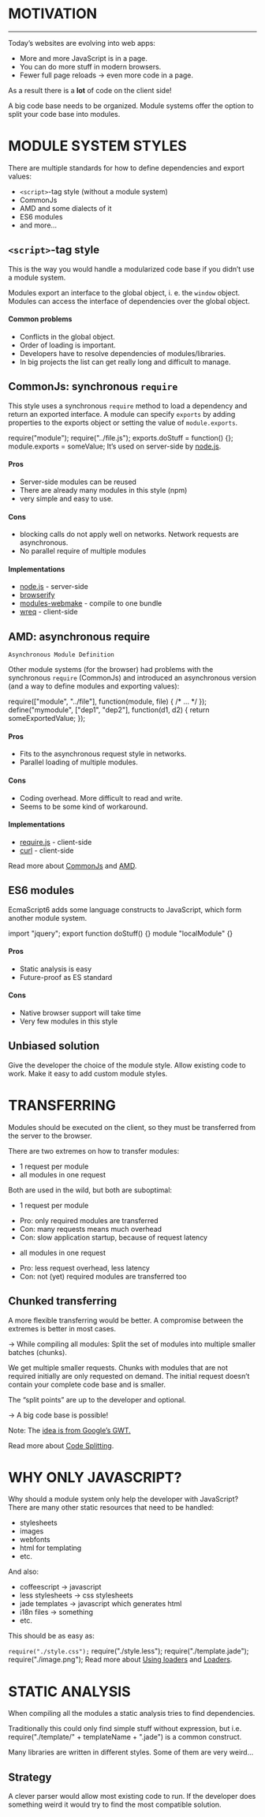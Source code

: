 # MOTIVATION
----------

Today’s websites are evolving into web apps:

* More and more JavaScript is in a page.
* You can do more stuff in modern browsers.
* Fewer full page reloads → even more code in a page.

As a result there is a **lot** of code on the client side!

A big code base needs to be organized. Module systems offer the option to split your code base into modules.

# MODULE SYSTEM STYLES

There are multiple standards for how to define dependencies and export values:

* `<script>`-tag style (without a module system)
* CommonJs
* AMD and some dialects of it
* ES6 modules
* and more…

## `<script>`-tag style

This is the way you would handle a modularized code base if you didn’t use a module system.

<script src="module1.js"></script>
<script src="module2.js"></script>
<script src="libraryA.js"></script>
<script src="module3.js"></script>

Modules export an interface to the global object, i. e. the `window` object. Modules can access the interface of dependencies over the global object.

#### Common problems

* Conflicts in the global object.
* Order of loading is important.
* Developers have to resolve dependencies of modules/libraries.
* In big projects the list can get really long and difficult to manage.

## CommonJs: synchronous `require`
This style uses a synchronous `require` method to load a dependency and return an exported interface. A module can specify `exports` by adding properties to the exports object or setting the value of `module.exports`.

require("module");
require("../file.js");
exports.doStuff = function() {};
module.exports = someValue;
It’s used on server-side by [node.js](https://nodejs.org/en/).

#### Pros

* Server-side modules can be reused
* There are already many modules in this style (npm)
* very simple and easy to use.

#### Cons

* blocking calls do not apply well on networks. Network requests are asynchronous.
* No parallel require of multiple modules

#### Implementations

* [node.js](https://nodejs.org/en/) - server-side
* [browserify](https://github.com/substack/node-browserify)
* [modules-webmake](https://github.com/medikoo/modules-webmake) - compile to one bundle
* [wreq](https://github.com/substack/wreq) - client-side

## AMD: asynchronous require
`Asynchronous Module Definition`

Other module systems (for the browser) had problems with the synchronous `require` (CommonJs) and introduced an asynchronous version (and a way to define modules and exporting values):

require(["module", "../file"], function(module, file) { /* ... */ });
define("mymodule", ["dep1", "dep2"], function(d1, d2) {
return someExportedValue;
});

#### Pros

* Fits to the asynchronous request style in networks.
* Parallel loading of multiple modules.

#### Cons

* Coding overhead. More difficult to read and write.
* Seems to be some kind of workaround.

#### Implementations

* [require.js](http://requirejs.org/) - client-side
* [curl](https://github.com/cujojs/curl) - client-side

Read more about [CommonJs](http://webpack.github.io/docs/commonjs.html) and [AMD](http://webpack.github.io/docs/amd.html).

## ES6 modules
EcmaScript6 adds some language constructs to JavaScript, which form another module system.

import "jquery";
export function doStuff() {}
module "localModule" {}

#### Pros

* Static analysis is easy
* Future-proof as ES standard

#### Cons

* Native browser support will take time
* Very few modules in this style

## Unbiased solution
Give the developer the choice of the module style. Allow existing code to work. Make it easy to add custom module styles.

# TRANSFERRING
Modules should be executed on the client, so they must be transferred from the server to the browser.

There are two extremes on how to transfer modules:

* 1 request per module
* all modules in one request

Both are used in the wild, but both are suboptimal:

- 1 request per module
+ Pro: only required modules are transferred
+ Con: many requests means much overhead
+ Con: slow application startup, because of request latency
- all modules in one request
+ Pro: less request overhead, less latency
+ Con: not (yet) required modules are transferred too

## Chunked transferring
A more flexible transferring would be better. A compromise between the extremes is better in most cases.

→ While compiling all modules: Split the set of modules into multiple smaller batches (chunks).

We get multiple smaller requests. Chunks with modules that are not required initially are only requested on demand. The initial request doesn’t contain your complete code base and is smaller.

The “split points” are up to the developer and optional.

→ A big code base is possible!

Note: The [idea is from Google’s GWT.](https://developers.google.com/web-toolkit/doc/latest/DevGuideCodeSplitting)

Read more about [Code Splitting](http://webpack.github.io/docs/code-splitting.html).

# WHY ONLY JAVASCRIPT?
Why should a module system only help the developer with JavaScript? There are many other static resources that need to be handled:

* stylesheets
* images
* webfonts
* html for templating
* etc.

And also:
* coffeescript → javascript
* less stylesheets → css stylesheets
* jade templates → javascript which generates html
* i18n files → something
* etc.

This should be as easy as:

`require("./style.css");`
require("./style.less");
require("./template.jade");
require("./image.png");
Read more about [Using loaders](http://webpack.github.io/docs/using-loaders.html) and [Loaders](http://webpack.github.io/docs/loaders.html).

# STATIC ANALYSIS
When compiling all the modules a static analysis tries to find dependencies.

Traditionally this could only find simple stuff without expression, but i.e. require("./template/" + templateName + ".jade") is a common construct.

Many libraries are written in different styles. Some of them are very weird…

## Strategy
A clever parser would allow most existing code to run. If the developer does something weird it would try to find the most compatible solution.
